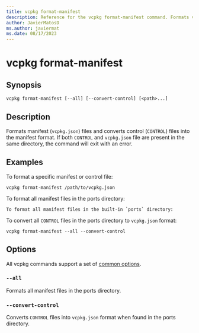 ```yaml
---
title: vcpkg format-manifest
description: Reference for the vcpkg format-manifest command. Formats vcpkg.json files and converts CONTROL files to vcpkg.json format.
author: JavierMatosD
ms.author: javiermat
ms.date: 08/17/2023
---
```


# vcpkg format-manifest

## Synopsis

```console
vcpkg format-manifest [--all] [--convert-control] [<path>...]
```

## Description
Formats manifest (`vcpkg.json`) files and converts control (`CONTROL`) files into the manifest format.
If both `CONTROL` and `vcpkg.json` file are present in the same directory, the command will exit with an error.

## Examples

To format a specific manifest or control file:
```console
vcpkg format-manifest /path/to/vcpkg.json
```

To format all manifest files in the ports directory:
```console
To format all manifest files in the built-in `ports` directory:
```

To convert all `CONTROL` files in the ports directory to `vcpkg.json` format:
```console
vcpkg format-manifest --all --convert-control
```

## Options

All vcpkg commands support a set of [common options](common-options.md).

### `--all`

Formats all manifest files in the ports directory.

### `--convert-control`

Converts `CONTROL` files into `vcpkg.json` format when found in the ports directory.
